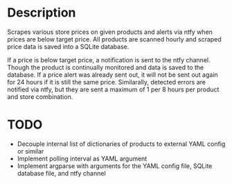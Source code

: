 # Description
Scrapes various store prices on given products and alerts via ntfy when prices are below target price. All products are scanned hourly and scraped price data is saved into a SQLite database.

If a price is below target price, a notification is sent to the ntfy channel. Though the product is continually monitored and data is saved to the database. If a price alert was already sent out, it will not be sent out again for 24 hours if it is still the same price. Similarally, detected errors are notified via ntfy, but they are sent a maximum of 1 per 8 hours per product and store combination.

# TODO
- Decouple internal list of dictionaries of products to external YAML config or similar
- Implement polling interval as YAML argument
- Implement argparse with arguments for the YAML config file, SQLite database file, and ntfy channel
